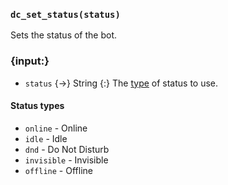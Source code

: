 ### `dc_set_status(status)`

Sets the status of the bot.


### {input:}

* `status` {->} String
  {:} The [type](#status-types) of status to use.

#### Status types

* `online` - Online
* `idle` - Idle
* `dnd` - Do Not Disturb
* `invisible` - Invisible
* `offline` - Offline
